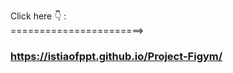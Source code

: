 Click here 👇 : </br> =======================>  <h3>https://istiaofppt.github.io/Project-Figym/</h3>
